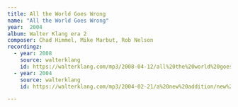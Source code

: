 ```yaml
---
title: All the World Goes Wrong
name: "All the World Goes Wrong"
year:  2004
album: Walter Klang era 2
composer: Chad Himmel, Mike Marbut, Rob Nelson
recordingz:
  - year: 2008
    source: walterklang
    id: https://walterklang.com/mp3/2008-04-12/all%20the%20world%20goes%20wrong/world_vocals.mp3 
  - year: 2004
    source: walterklang
    id: https://walterklang.com/mp3/2004-02-21/a%20new%20addition/new%20addition.mp3

---
```


